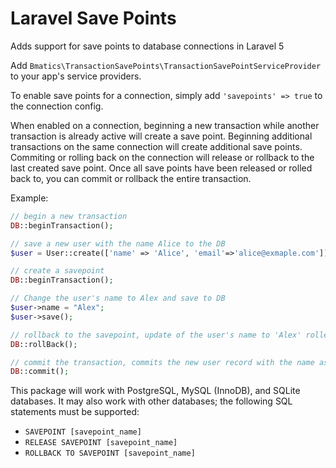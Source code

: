 # Laravel Save Points
Adds support for save points to database connections in Laravel 5

Add `Bmatics\TransactionSavePoints\TransactionSavePointServiceProvider` to your app's service providers.

To enable save points for a connection, simply add `'savepoints' => true` to the connection config.

When enabled on a connection, beginning a new transaction while another transaction is already active will create a save point.  Beginning additional transactions on the same connection will create additional save points.  Commiting or rolling back on the connection will release or rollback to the last created save point. Once all save points have been released or rolled back to, you can commit or rollback the entire transaction.

Example:
```php
// begin a new transaction
DB::beginTransaction();

// save a new user with the name Alice to the DB
$user = User::create(['name' => 'Alice', 'email'=>'alice@exmaple.com']);

// create a savepoint
DB::beginTransaction(); 

// Change the user's name to Alex and save to DB
$user->name = "Alex";
$user->save();

// rollback to the savepoint, update of the user's name to 'Alex' rolled back
DB::rollBack();

// commit the transaction, commits the new user record with the name as 'Alice'
DB::commit();
``` 

This package will work with PostgreSQL, MySQL (InnoDB), and SQLite databases.  It may also work with other databases; the following SQL statements must be supported:
- `SAVEPOINT [savepoint_name]`
- `RELEASE SAVEPOINT [savepoint_name]`
- `ROLLBACK TO SAVEPOINT [savepoint_name]`
